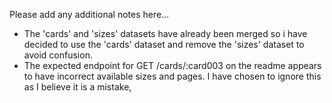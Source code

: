 Please add any additional notes here…

- The 'cards' and 'sizes' datasets have already been merged so i have decided to use the 'cards' dataset and remove the 'sizes' dataset to avoid confusion.
- The expected endpoint for GET /cards/:card003 on the readme appears to have incorrect available sizes and pages. I have chosen to ignore this as I believe it is a mistake,
